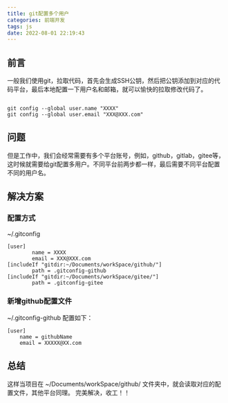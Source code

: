```yaml
---
title: git配置多个用户
categories: 前端开发
tags: js
date: 2022-08-01 22:19:43
---
```

## 前言
一般我们使用git，拉取代码，首先会生成SSH公钥，然后把公钥添加到对应的代码平台，最后本地配置一下用户名和邮箱，就可以愉快的拉取修改代码了。

```

git config --global user.name "XXXX"
git config --global user.email "XXX@XXX.com" 
```
## 问题
但是工作中，我们会经常需要有多个平台账号，例如，github，gitlab，gitee等，这时候就需要给git配置多用户。不同平台前两步都一样，最后需要不同平台配置不同的用户名。

## 解决方案
### 配置方式
~/.gitconfig
```
[user]
        name = XXXX
        email = XXX@XXX.com
[includeIf "gitdir:~/Documents/workSpace/github/"]
        path = .gitconfig-github
[includeIf "gitdir:~/Documents/workSpace/gitee/"]
        path = .gitconfig-gitee
```

### 新增github配置文件
~/.gitconfig-github 配置如下：
```
[user]
    name = githubName
    email = XXXXX@XX.com
```
## 总结
这样当项目在 ~/Documents/workSpace/github/ 文件夹中，就会读取对应的配置文件，其他平台同理。
完美解决，收工！！